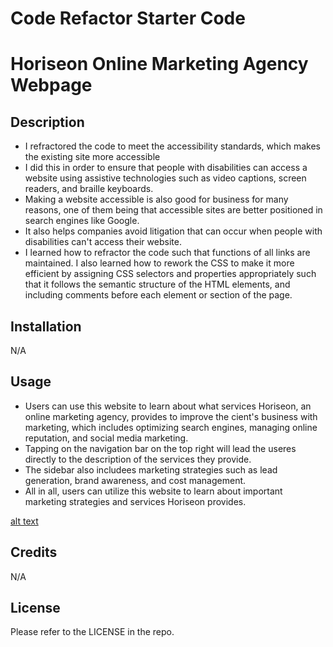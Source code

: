 # Code Refactor Starter Code

# Horiseon Online Marketing Agency Webpage

## Description

- I refractored the code to meet the accessibility standards, which makes the existing site more accessible
- I did this in order to ensure that people with disabilities can access a website using assistive technologies such as video captions, screen readers, and braille keyboards.
- Making a website accessible is also good for business for many reasons, one of them being that accessible sites are better positioned in search engines like Google.
- It also helps companies avoid litigation that can occur when people with disabilities can't access their website.
- I learned how to refractor the code such that functions of all links are maintained. I also learned how to rework the CSS to make it more efficient by assigning CSS selectors and properties appropriately such that it follows the semantic structure of the HTML elements, and including comments before each element or section of the page.

## Installation

N/A

## Usage

- Users can use this website to learn about what services Horiseon, an online marketing agency, provides to improve the cient's business with marketing, which includes optimizing search engines, managing online reputation, and social media marketing.
- Tapping on the navigation bar on the top right will lead the useres directly to the description of the services they provide.
- The sidebar also includees marketing strategies such as lead generation, brand awareness, and cost management.
- All in all, users can utilize this website to learn about important marketing strategies and services Horiseon provides.

[alt text](assets/images/screenshot.png)

## Credits

N/A

## License

Please refer to the LICENSE in the repo.
